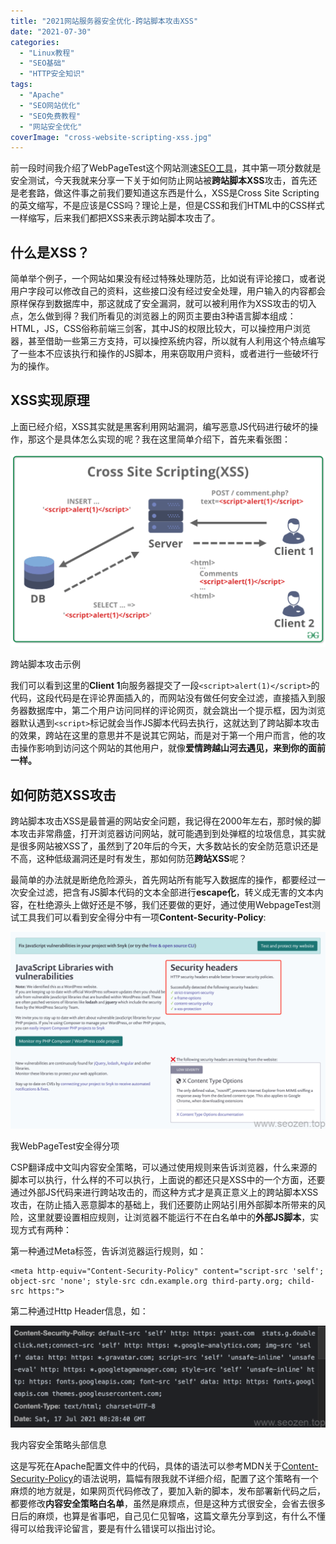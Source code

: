 ```yaml
---
title: "2021网站服务器安全优化-跨站脚本攻击XSS"
date: "2021-07-30"
categories: 
  - "Linux教程"
  - "SEO基础"
  - "HTTP安全知识"
tags: 
  - "Apache"
  - "SEO网站优化"
  - "SEO免费教程"
  - "网站安全优化"
coverImage: "cross-website-scripting-xss.jpg"
---
```


前一段时间我介绍了WebPageTest这个网站测速[SEO工具](https://www.helloyu.top/SEO工具-webpagetest-2021.html)，其中第一项分数就是安全测试，今天我就来分享一下关于如何防止网站被**跨站脚本XSS**攻击，首先还是老套路，做这件事之前我们要知道这东西是什么，XSS是Cross Site Scripting的英文缩写，不是应该是CSS吗？理论上是，但是CSS和我们HTML中的CSS样式一样缩写，后来我们都把XSS来表示跨站脚本攻击了。

## 什么是XSS？

简单举个例子，一个网站如果没有经过特殊处理防范，比如说有评论接口，或者说用户字段可以修改自己的资料，这些接口没有经过安全处理，用户输入的内容都会原样保存到数据库中，那这就成了安全漏洞，就可以被利用作为XSS攻击的切入点，怎么做到得？我们所看见的浏览器上的网页主要由3种语言脚本组成：HTML，JS，CSS俗称前端三剑客，其中JS的权限比较大，可以操控用户浏览器，甚至借助一些第三方支持，可以操控系统内容，所以就有人利用这个特点编写了一些本不应该执行和操作的JS脚本，用来窃取用户资料，或者进行一些破坏行为的操作。

## XSS实现原理

上面已经介绍，XSS其实就是黑客利用网站漏洞，编写恶意JS代码进行破坏的操作，那这个是具体怎么实现的呢？我在这里简单介绍下，首先来看张图：

![Cross-Site-Scripting-XSS-SEO](images/Cross-Site-ScriptingXSS-1024x629.png)

跨站脚本攻击示例

我们可以看到这里的**Client 1**向服务器提交了一段`<script>alert(1)</script>`的代码，这段代码是在评论界面插入的，而网站没有做任何安全过滤，直接插入到服务器数据库中，第二个用户访问同样的评论网页，就会跳出一个提示框，因为浏览器默认遇到`<script>`标记就会当作JS脚本代码去执行，这就达到了跨站脚本攻击的效果，跨站在这里的意思并不是说其它网站，而是对于第一个用户而言，他的攻击操作影响到访问这个网站的其他用户，就像**爱情跨越山河去遇见，来到你的面前一样。**

## 如何防范XSS攻击

跨站脚本攻击XSS是最普遍的网站安全问题，我记得在2000年左右，那时候的脚本攻击非常鼎盛，打开浏览器访问网站，就可能遇到到处弹框的垃圾信息，其实就是很多网站被XSS了，虽然到了20年后的今天，大多数站长的安全防范意识还是不高，这种低级漏洞还是时有发生，那如何防范**跨站XSS**呢？

最简单的办法就是断绝危险源头，首先网站所有能写入数据库的操作，都要经过一次安全过滤，把含有JS脚本代码的文本全部进行**escape化**，转义成无害的文本内容，在杜绝源头上做好还是不够，我们还要做的更好，通过使用WebpageTest测试工具我们可以看到安全得分中有一项**Content-Security-Policy**:

![WebPageTest-security-score](images/WebPageTest-security-score-1024x640.png)

我WebPageTest安全得分项

CSP翻译成中文叫内容安全策略，可以通过使用规则来告诉浏览器，什么来源的脚本可以执行，什么样的不可以执行，上面说的都还只是XSS中的一个方面，还要通过外部JS代码来进行跨站攻击的，而这种方式才是真正意义上的跨站脚本XSS攻击，在防止插入恶意脚本的基础上，我们还要防止网站引用外部脚本所带来的风险，这里就要设置相应规则，让浏览器不能运行不在白名单中的**外部JS脚本**，实现方式有两种：

第一种通过Meta标签，告诉浏览器运行规则，如：

```
<meta http-equiv="Content-Security-Policy" content="script-src 'self'; object-src 'none'; style-src cdn.example.org third-party.org; child-src https:">
```

第二种通过Http Header信息，如：

![seozen-cotent-secruity-policy](images/seozen-cotent-secruity-policy-1024x331.png)

我内容安全策略头部信息

这是写死在Apache配置文件中的代码，具体的语法可以参考MDN关于[Content-Security-Policy](https://developer.mozilla.org/zh-CN/docs/Web/HTTP/Headers/Content-Security-Policy)的语法说明，篇幅有限我就不详细介绍，配置了这个策略有一个麻烦的地方就是，如果网页代码修改了，要加入新的脚本，发布部署新代码之后，都要修改**内容安全策略白名单**，虽然是麻烦点，但是这种方式很安全，会省去很多日后的麻烦，也算是省事吧，自己见仁见智咯，这篇文章先分享到这，有什么不懂得可以给我评论留言，要是有什么错误可以指出讨论。
